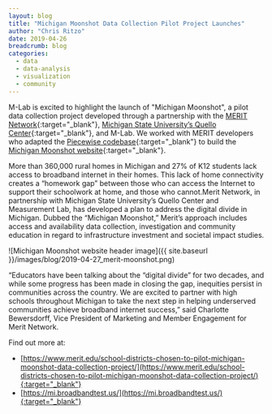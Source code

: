 ```yaml
---
layout: blog
title: "Michigan Moonshot Data Collection Pilot Project Launches"
author: "Chris Ritzo"
date: 2019-04-26
breadcrumb: blog
categories:
  - data
  - data-analysis
  - visualization
  - community
---
```


M-Lab is excited to highlight the launch of "Michigan Moonshot", a pilot data collection project developed through a partnership with the [MERIT Network](https://www.merit.edu/){:target="_blank"}, [Michigan State University’s Quello Center](http://quello.msu.edu/){:target="_blank"}, and M-Lab. We worked with MERIT developers who adapted the [Piecewise codebase](https://github.com/m-lab/piecewise){:target="_blank"} to build the [Michigan Moonshot website](https://mi.broadbandtest.us/){:target="_blank"}.<!--more-->

More than 360,000 rural homes in Michigan and 27% of K12 students lack access to broadband internet in their homes. This lack of home connectivity creates a “homework gap” between those who can access the Internet to support their schoolwork at home, and those who cannot. ​Merit Network, in partnership with Michigan State University’s Quello Center and Measurement Lab, has developed a plan to address the digital divide in Michigan. Dubbed the “Michigan Moonshot,” Merit’s approach includes access and availability data collection, investigation and community education in regard to infrastructure investment and societal impact studies.

![Michigan Moonshot website header image]({{ site.baseurl }}/images/blog/2019-04-27_merit-moonshot.png)

“Educators have been talking about the “digital divide” for two decades, and while some progress has been made in closing the gap, inequities persist in communities across the country. We are excited to partner with high schools throughout Michigan to take the next step in helping underserved communities achieve broadband internet success,” said Charlotte Bewersdorff, Vice President of Marketing and Member Engagement for Merit Network.

Find out more at:

* [https://www.merit.edu/school-districts-chosen-to-pilot-michigan-moonshot-data-collection-project/](https://www.merit.edu/school-districts-chosen-to-pilot-michigan-moonshot-data-collection-project/){:target="_blank"}
* [https://mi.broadbandtest.us/](https://mi.broadbandtest.us/){:target="_blank"}
